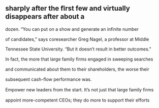 ## sharply after the ﬁrst few and virtually disappears after about a

dozen. “You can put on a show and generate an inﬁnite number

of candidates,” says coresearcher Greg Nagel, a professor at Middle

Tennessee State University. “But it doesn’t result in better outcomes.”

In fact, the more that large family ﬁrms engaged in sweeping searches

and communicated about them to their shareholders, the worse their

subsequent cash-ﬂow performance was.

Empower new leaders from the start. It’s not just that large family ﬁrms

appoint more-competent CEOs; they do more to support their eﬀorts
